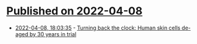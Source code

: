 # [Published on 2022-04-08](index.md)

* [2022-04-08, 18:03:35](https://news.ycombinator.com/item?id=30960470) - [Turning back the clock: Human skin cells de-aged by 30 years in trial](https://news.sky.com/story/turning-back-the-clock-human-skin-cells-de-aged-by-30-years-in-trial-12584866)
